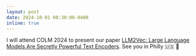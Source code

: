 ```yaml
---
layout: post
date: 2024-10-01 08:30:00-0400
inline: true
---
```


I will attend COLM 2024 to present our paper [LLM2Vec: Large Language Models Are Secretly Powerful Text Encoders](https://arxiv.org/abs/2404.05961). See you in Philly :us: :boxing_glove: